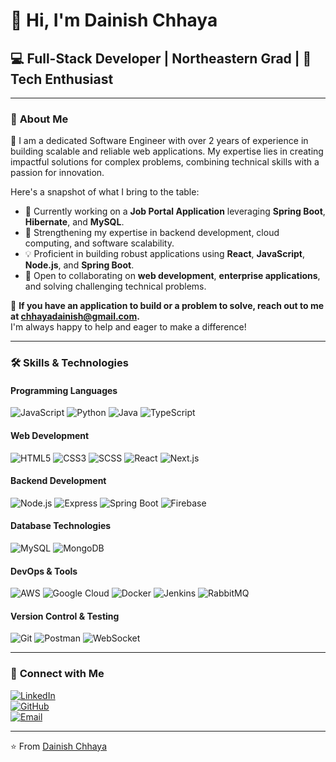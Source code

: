 
# 👋 Hi, I'm **Dainish Chhaya**  

## 💻 **Full-Stack Developer | Northeastern Grad | 🌟 Tech Enthusiast**

---

### 🚀 **About Me**  
🌟 I am a dedicated Software Engineer with over 2 years of experience in building scalable and reliable web applications. My expertise lies in creating impactful solutions for complex problems, combining technical skills with a passion for innovation.

Here's a snapshot of what I bring to the table:
- 🔭 Currently working on a **Job Portal Application** leveraging **Spring Boot**, **Hibernate**, and **MySQL**.
- 🌱 Strengthening my expertise in backend development, cloud computing, and software scalability.
- 💡 Proficient in building robust applications using **React**, **JavaScript**, **Node.js**, and **Spring Boot**.
- 🤝 Open to collaborating on **web development**, **enterprise applications**, and solving challenging technical problems.  

💬 **If you have an application to build or a problem to solve, reach out to me at [chhayadainish@gmail.com](mailto:chhayadainish@gmail.com).**  
I'm always happy to help and eager to make a difference!

---

### 🛠️ **Skills & Technologies**  

#### **Programming Languages**  
![JavaScript](https://img.shields.io/badge/-JavaScript-F7DF1E?style=flat-square&logo=javascript&logoColor=black)
![Python](https://img.shields.io/badge/-Python-3776AB?style=flat-square&logo=python&logoColor=white)
![Java](https://img.shields.io/badge/-Java-007396?style=flat-square&logo=java&logoColor=white)
![TypeScript](https://img.shields.io/badge/-TypeScript-3178C6?style=flat-square&logo=typescript&logoColor=white)

#### **Web Development**  
![HTML5](https://img.shields.io/badge/-HTML5-E34F26?style=flat-square&logo=html5&logoColor=white)
![CSS3](https://img.shields.io/badge/-CSS3-1572B6?style=flat-square&logo=css3&logoColor=white)
![SCSS](https://img.shields.io/badge/-SCSS-CC6699?style=flat-square&logo=sass&logoColor=white)
![React](https://img.shields.io/badge/-React-61DAFB?style=flat-square&logo=react&logoColor=black)
![Next.js](https://img.shields.io/badge/-Next.js-000000?style=flat-square&logo=next.js&logoColor=white)

#### **Backend Development**  
![Node.js](https://img.shields.io/badge/-Node.js-339933?style=flat-square&logo=node.js&logoColor=white)
![Express](https://img.shields.io/badge/-Express-000000?style=flat-square&logo=express&logoColor=white)
![Spring Boot](https://img.shields.io/badge/-Spring%20Boot-6DB33F?style=flat-square&logo=spring-boot&logoColor=white)
![Firebase](https://img.shields.io/badge/-Firebase-FFCA28?style=flat-square&logo=firebase&logoColor=black)

#### **Database Technologies**  
![MySQL](https://img.shields.io/badge/-MySQL-4479A1?style=flat-square&logo=mysql&logoColor=white)
![MongoDB](https://img.shields.io/badge/-MongoDB-47A248?style=flat-square&logo=mongodb&logoColor=white)

#### **DevOps & Tools**  
![AWS](https://img.shields.io/badge/-AWS-232F3E?style=flat-square&logo=amazon-aws&logoColor=white)
![Google Cloud](https://img.shields.io/badge/-Google%20Cloud-4285F4?style=flat-square&logo=google-cloud&logoColor=white)
![Docker](https://img.shields.io/badge/-Docker-2496ED?style=flat-square&logo=docker&logoColor=white)
![Jenkins](https://img.shields.io/badge/-Jenkins-D24939?style=flat-square&logo=jenkins&logoColor=white)
![RabbitMQ](https://img.shields.io/badge/-RabbitMQ-FF6600?style=flat-square&logo=rabbitmq&logoColor=white)

#### **Version Control & Testing**  
![Git](https://img.shields.io/badge/-Git-F05032?style=flat-square&logo=git&logoColor=white)
![Postman](https://img.shields.io/badge/-Postman-FF6C37?style=flat-square&logo=postman&logoColor=white)
![WebSocket](https://img.shields.io/badge/-WebSocket-010101?style=flat-square&logo=socket.io&logoColor=white)

---

### 🤝 **Connect with Me**  
[![LinkedIn](https://img.shields.io/badge/-LinkedIn-0077B5?style=flat-square&logo=linkedin&logoColor=white)](https://www.linkedin.com/in/dainishchhaya/)  
[![GitHub](https://img.shields.io/badge/-GitHub-181717?style=flat-square&logo=github&logoColor=white)](https://github.com/Dainish-Chhaya)  
[![Email](https://img.shields.io/badge/-Email-D42424?style=flat-square&logo=gmail&logoColor=white)](mailto:chhayadainish@gmail.com)  

---

⭐️ From [Dainish Chhaya](https://github.com/Dainish-Chhaya)  

